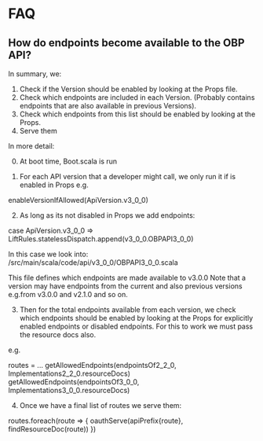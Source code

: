 # FAQ

## How do endpoints become available to the OBP API?

In summary, we:

1) Check if the Version should be enabled by looking at the Props file.
2) Check which endpoints are included in each Version. (Probably contains endpoints that are also available in previous Versions).
3) Check which endpoints from this list should be enabled by looking at the Props.
4) Serve them

In more detail:

0) At boot time, Boot.scala is run

1) For each API version that a developer might call, we only run it if is enabled in Props e.g.

enableVersionIfAllowed(ApiVersion.v3_0_0)

2) As long as its not disabled in Props we add endpoints:

case ApiVersion.v3_0_0 => LiftRules.statelessDispatch.append(v3_0_0.OBPAPI3_0_0)

In this case we look into: /src/main/scala/code/api/v3_0_0/OBPAPI3_0_0.scala

This file defines which endpoints are made available to v3.0.0
Note that a version may have endpoints from the current and also previous versions e.g.from v3.0.0 and v2.1.0 and so on.

3) Then for the total endpoints available from each version, we check which endpoints should be enabled by looking at the Props for explicitly enabled endpoints or disabled endpoints.
For this to work we must pass the resource docs also.

e.g.

routes = ...
getAllowedEndpoints(endpointsOf2_2_0, Implementations2_2_0.resourceDocs)
getAllowedEndpoints(endpointsOf3_0_0, Implementations3_0_0.resourceDocs)


4) Once we have a final list of routes we serve them:

  routes.foreach(route => {
    oauthServe(apiPrefix{route}, findResourceDoc(route))
  })







